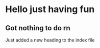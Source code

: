 <h1> Hello just having fun </h1>
<h2> Got nothing to do rn </h2>
Just added a new heading to the index file
